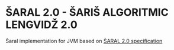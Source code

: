 # ŠARAL 2.0 - ŠARIŠ ALGORITMIC LENGVIDŽ 2.0

Šaral implementation for JVM based on [ŠARAL 2.0 specification](https://github.com/laciKE/saral)
